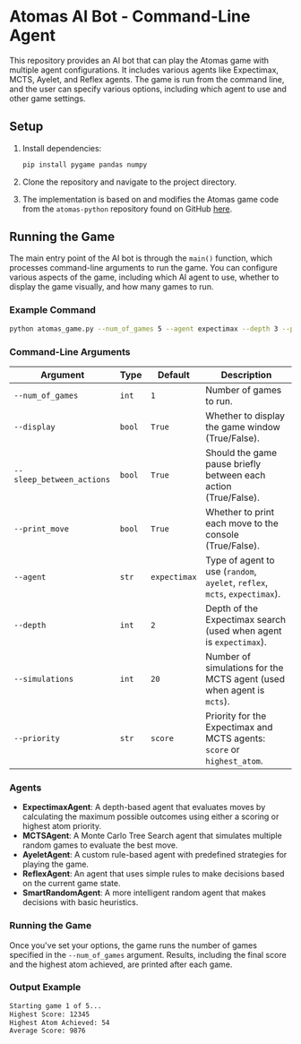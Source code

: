 
# Atomas AI Bot - Command-Line Agent

This repository provides an AI bot that can play the Atomas game with multiple agent configurations. It includes various agents like Expectimax, MCTS, Ayelet, and Reflex agents. The game is run from the command line, and the user can specify various options, including which agent to use and other game settings.

## Setup

1. Install dependencies:
   ```bash
   pip install pygame pandas numpy
   ```

2. Clone the repository and navigate to the project directory.

3. The implementation is based on and modifies the Atomas game code from the `atomas-python` repository found on GitHub [here](https://github.com/Mjnstag/atomas-python). 

## Running the Game

The main entry point of the AI bot is through the `main()` function, which processes command-line arguments to run the game. You can configure various aspects of the game, including which AI agent to use, whether to display the game visually, and how many games to run.

### Example Command

```bash
python atomas_game.py --num_of_games 5 --agent expectimax --depth 3 --priority highest_atom --display True
```

### Command-Line Arguments

| Argument                | Type    | Default | Description                                                                 |
|-------------------------|---------|---------|-----------------------------------------------------------------------------|
| `--num_of_games`         | `int`   | `1`     | Number of games to run.                                                     |
| `--display`              | `bool`  | `True`  | Whether to display the game window (True/False).                            |
| `--sleep_between_actions`| `bool`  | `True`  | Should the game pause briefly between each action (True/False).             |
| `--print_move`           | `bool`  | `True`  | Whether to print each move to the console (True/False).                     |
| `--agent`                | `str`   | `expectimax` | Type of agent to use (`random`, `ayelet`, `reflex`, `mcts`, `expectimax`). |
| `--depth`                | `int`   | `2`     | Depth of the Expectimax search (used when agent is `expectimax`).           |
| `--simulations`          | `int`   | `20`    | Number of simulations for the MCTS agent (used when agent is `mcts`).       |
| `--priority`             | `str`   | `score` | Priority for the Expectimax and MCTS agents: `score` or `highest_atom`.     |

### Agents

- **ExpectimaxAgent**: A depth-based agent that evaluates moves by calculating the maximum possible outcomes using either a scoring or highest atom priority.
- **MCTSAgent**: A Monte Carlo Tree Search agent that simulates multiple random games to evaluate the best move.
- **AyeletAgent**: A custom rule-based agent with predefined strategies for playing the game.
- **ReflexAgent**: An agent that uses simple rules to make decisions based on the current game state.
- **SmartRandomAgent**: A more intelligent random agent that makes decisions with basic heuristics.

### Running the Game

Once you've set your options, the game runs the number of games specified in the `--num_of_games` argument. Results, including the final score and the highest atom achieved, are printed after each game.

### Output Example
```bash
Starting game 1 of 5...
Highest Score: 12345
Highest Atom Achieved: 54
Average Score: 9876
```


